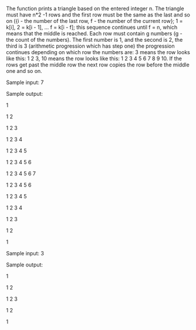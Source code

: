 The function prints a triangle based on the entered integer n. The triangle must have n*2 -1 rows and the first row must be the same as the last and so on ({i - the number of the last row, f - the number of the current row}; 1 = k[i], 2 = k[i - 1], ... f = k[i - f]; this sequence continues until f = n, which means that the middle is reached. Each row must contain g numbers (g - the count of the numbers). The first number is 1, and the second is 2, the third is 3 (arithmetic progression which has step one) the progression continues depending on which row the numbers are: 3 means the row looks like this: 1 2 3, 10 means the row looks like this: 1 2 3 4 5 6 7 8 9 10. If the rows get past the middle row the next row  copies the row before the middle one and so on.

Sample input: 7

Sample output:

1

1 2

1 2 3

1 2 3 4

1 2 3 4 5

1 2 3 4 5 6

1 2 3 4 5 6 7

1 2 3 4 5 6

1 2 3 4 5

1 2 3 4

1 2 3

1 2

1

Sample input: 3

Sample output:

1

1 2

1 2 3

1 2

1



